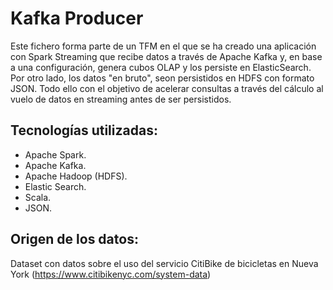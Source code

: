# Kafka Producer

Este fichero forma parte de un TFM en el que se ha creado  una  aplicación  con  Spark  Streaming  que  recibe  datos  a  través  de Apache  Kafka  y, en  base  a  una  configuración, genera  cubos  OLAP  y  los persiste  en ElasticSearch. Por otro lado, los datos "en bruto", seon persistidos en HDFS con formato JSON. Todo ello con el objetivo de acelerar consultas a través del cálculo al vuelo de datos en streaming antes de ser persistidos.

## Tecnologías  utilizadas:
*	Apache Spark.
*	Apache Kafka.
*	Apache Hadoop (HDFS).
*	Elastic Search.
*	Scala.
*	JSON.

## Origen de los datos:
Dataset con datos sobre el uso del servicio CitiBike de bicicletas en Nueva York (https://www.citibikenyc.com/system-data)
